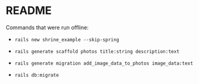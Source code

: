 # README

Commands that were run offline:

* `rails new shrine_example --skip-spring`

* `rails generate scaffold photos title:string description:text`

* `rails generate migration add_image_data_to_photos image_data:text`

* `rails db:migrate`
